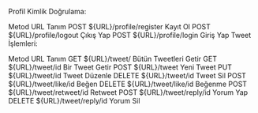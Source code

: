 Profil Kimlik Doğrulama:

Metod	URL	Tanım
POST	${URL}/profile/register	Kayıt Ol
POST	${URL}/profile/logout	Çıkış Yap
POST	${URL}/profile/login	Giriş Yap
Tweet İşlemleri:

Metod	URL	Tanım
GET	${URL}/tweet/	Bütün Tweetleri Getir
GET	${URL}/tweet/id	Bir Tweet Getir
POST	${URL}/tweet	Yeni Tweet
PUT	${URL}/tweet/id	Tweet Düzenle
DELETE	${URL}/tweet/id	Tweet Sil
POST	${URL}/tweet/like/id	Beğen
DELETE	${URL}/tweet/like/id	Beğenme
POST	${URL}/tweet/retweet/id	Retweet
POST	${URL}/tweet/reply/id	Yorum Yap
DELETE	${URL}/tweet/reply/id	Yorum Sil